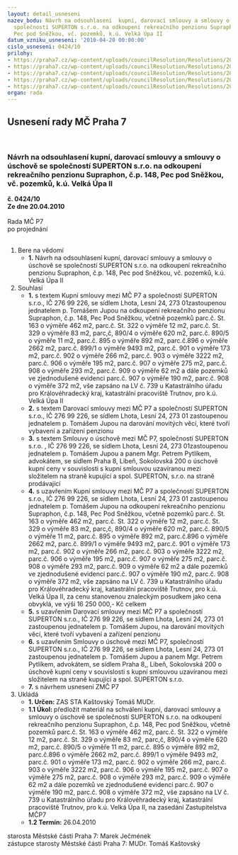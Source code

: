 ```yaml
---
layout: detail_usneseni
nazev_bodu: Návrh na odsouhlasení  kupní, darovací smlouvy a smlouvy o úschově se
  společností SUPERTON s.r.o. na odkoupení rekreačního penzionu Supraphon, č.p. 148,
  Pec pod Sněžkou, vč. pozemků, k.ú. Velká Úpa II
datum_vzniku_usneseni: '2010-04-20 00:00:00'
cislo_usneseni: 0424/10
prilohy:
- https://praha7.cz/wp-content/uploads/councilResolution/Resolutions/20488/18-10-kupn%c3%ad_smlouvasuperton_f.doc
- https://praha7.cz/wp-content/uploads/councilResolution/Resolutions/20488/18-10-darovac%c3%ad_smlouva_f.doc
- https://praha7.cz/wp-content/uploads/councilResolution/Resolutions/20488/18-10-smlouva_o_%c3%baschov%c4%9b_f.doc
- https://praha7.cz/wp-content/uploads/councilResolution/Resolutions/20488/18-10-0017_usn.doc
- https://praha7.cz/wp-content/uploads/councilResolution/Resolutions/20488/18-10-superton_smlouvy_z.doc
organ: rada
---
```

<div id="ucUsn_pList" class="usn">
	<span><h2>Usnesení rady MČ Praha 7 </h2>
<br></span><div class="standBody">
<span><h3>Návrh na odsouhlasení  kupní, darovací smlouvy a smlouvy o úschově se společností SUPERTON s.r.o. na odkoupení rekreačního penzionu Supraphon, č.p. 148, Pec pod Sněžkou, vč. pozemků, k.ú. Velká Úpa II</h3></span><div class="center">
		<strong>č. 0424/10</strong><br>
	</div>
<div class="center">
		<strong>Ze dne 20.04.2010</strong><br><br>
	</div>Rada MČ P7<br> po projednání<br><br><ol>
<li>Bere na vědomí<ul><li>
<strong>1.</strong> Návrh na odsouhlasení kupní, darovací smlouvy a smlouvy o úschově se společností SUPERTON s.r.o. na odkoupení rekreačního penzionu Supraphon, č.p. 148, Pec pod Sněžkou, vč. pozemků, k.ú. Velká Úpa II</li></ul>
</li>
<li>Souhlasí<ul>
<li>
<strong>1.</strong> s textem Kupní smlouvy mezi MČ P7 a společností SUPERTON s.r.o., IČ 276 99 226, se sídlem Lhota, Lesní 24, 273 01zastoupenou jednatelem p. Tomášem Jupou na odkoupení rekreačního penzionu Supraphon, č.p. 148, Pec Pod Sněžkou, včetně pozemků parc.č. St. 163 o výměře 462 m2, parc.č. St. 322 o výměře 12 m2, parc.č. St. 329 o výměře 83 m2, parc,č, 890/4 o výměře 620 m2, parc.č. 890/5 o výměře 11 m2, parc.č. 895 o výměře 892 m2, parc.č.896 o výměře 2662 m2, parc.č. 899/1 o výměře 9493 m2, parc.č.  901 o výměře 173 m2, parc.č. 902 o výměře 266 m2, parc.č. 903 o výměře 3222 m2, parc.č. 906 o výměře 195 m2, parc.č. 907 o výměře 275 m2, parc.č. 908 o výměře 293 m2, parc.č. 909 o výměře 62 m2  a dále pozemků ve zjednodušené evidenci parc.č. 907 o výměře 190 m2, parc.č. 908 o výměře 372 m2, vše zapsáno na LV č. 739 u Katastrálního úřadu pro Královéhradecký kraj, katastrální pracoviště Trutnov, pro k.ú. Velká Úpa II</li>
<li>
<strong>2.</strong> s textem Darovací smlouvy mezi MČ P7 a společností SUPERTON s.r.o., IČ 276 99 226,  se sídlem Lhota, Lesní 24, 273 01 zastoupenou jednatelem p. Tomášem Jupou na darování movitých věcí, které tvoří vybavení a zařízení penzionu</li>
<li>
<strong>3.</strong> s textem Smlouvy o úschově mezi MČ P7, společností SUPERTON s.r.o. , IČ 276 99 226, se sídlem Lhota, Lesní 24, 273 01zastoupenou jednatelem p. Tomášem Jupou a panem Mgr. Petrem Pytlíkem, advokátem, se sídlem Praha 8, Libeň, Sokolovská 200 o úschově kupní ceny v souvislosti s kupní smlouvou uzavíranou mezi složitelem na straně kupující a spol. SUPERTON, s.r.o. na straně prodávající</li>
<li>
<strong>4.</strong> s uzavřením Kupní smlouvy mezi MČ P7 a společností SUPERTON s.r.o., IČ 276 99 226,  se sídlem Lhota, Lesní 24, 273 01 zastoupenou jednatelem p. Tomášem Jupou na odkoupení rekreačního penzionu Supraphon, č.p. 148, Pec Pod Sněžkou, včetně  pozemků parc.č. St. 163 o výměře 462 m2, parc.č. St. 322 o výměře 12 m2, parc.č. St. 329 o výměře 83 m2, parc,č, 890/4 o výměře 620 m2, parc.č. 890/5 o výměře 11 m2, parc.č. 895 o výměře 892 m2, parc.č.896 o výměře 2662 m2, parc.č. 899/1 o výměře 9493 m2, parc.č.  901 o výměře 173 m2, parc.č. 902 o výměře 266 m2, parc.č. 903 o výměře 3222 m2, parc.č. 906 o výměře 195 m2, parc.č. 907 o výměře 275 m2, parc.č. 908 o výměře 293 m2, parc.č. 909 o výměře 62 m2  a dále pozemků ve zjednodušené evidenci parc.č. 907 o výměře 190 m2, parc.č. 908 o výměře 372 m2, vše zapsáno na LV č. 739 u Katastrálního úřadu pro Královéhradecký kraj, katastrální pracoviště Trutnov, pro k.ú. Velká Úpa II, za cenu stanovenou znaleckým posudkem jako cena obvyklá, ve výši 16 250 000,- Kč celkem</li>
<li>
<strong>5.</strong> s uzavřením Darovací smlouvy mezi MČ P7 a společností SUPERTON s.r.o., IČ 276 99 226,  se sídlem Lhota, Lesní 24, 273 01 zastoupenou jednatelem p. Tomášem Jupou, na darování movitých věcí, které tvoří vybavení a zařízení penzionu</li>
<li>
<strong>6.</strong> s uzavřením Smlouvy o úschově mezi MČ P7, společností SUPERTON s.r.o., IČ 276 99 226,  se sídlem Lhota, Lesní 24, 273 01 zastoupenou jednatelem p. Tomášem Jupou a panem Mgr. Petrem Pytlíkem, advokátem, se sídlem Praha 8,, Libeň, Sokolovská 200 o úschově kupní ceny v souvislosti s kupní smlouvou uzavíranou mezi složitelem na straně kupující a spol. SUPERTON s.r.o. </li>
<li>
<strong>7.</strong> s návrhem usnesení ZMČ P7</li>
</ul>
</li>
<li>Ukládá<ul>
<li>
<strong>1. Určen: </strong>ZAS STA Kaštovský Tomáš MUDr.</li>
<li>
<strong>1.1 Úkol: </strong>předložit materiál na schválení kupní, darovací smlouvy a smlouvy o úschově se společností SUPERTON s.r.o. na odkoupení rekreačního penzionu Supraphon, č.p. 148, Pec pod Sněžkou, včetně pozemků parc.č. St. 163 o výměře 462 m2, parc.č. St. 322 o výměře 12 m2, parc.č. St. 329 o výměře 83 m2, parc,č, 890/4 o výměře 620 m2, parc.č. 890/5 o výměře 11 m2, parc.č. 895 o výměře 892 m2, parc.č.896 o výměře 2662 m2, parc.č. 899/1 o výměře 9493 m2, parc.č.  901 o výměře 173 m2, parc.č. 902 o výměře 266 m2, parc.č. 903 o výměře 3222 m2, parc.č. 906 o výměře 195 m2, parc.č. 907 o výměře 275 m2, parc.č. 908 o výměře 293 m2, parc.č. 909 o výměře 62 m2  a dále pozemků ve zjednodušené evidenci parc.č. 907 o výměře 190 m2, parc.č. 908 o výměře 372 m2, vše zapsáno na LV č. 739 u Katastrálního úřadu pro Královéhradecký kraj, katastrální pracoviště Trutnov, pro k.ú. Velká Úpa II,  na zasedání Zastupitelstva MČP7</li>
<li>
<strong>1.2 Termín: </strong>26.04.2010</li>
</ul>
</li>
</ol>starosta Městské části Praha 7: Marek Ječmének<br>zástupce starosty Městské části Praha 7: MUDr. Tomáš Kaštovský 
</div>
</div>